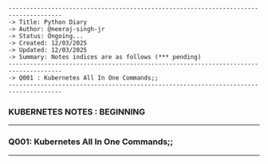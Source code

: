 ````
-------------------------------------------------------------------------------------
-> Title: Python Diary
-> Author: @neeraj-singh-jr
-> Status: Ongoing...
-> Created: 12/03/2025
-> Updated: 12/03/2025
-> Summary: Notes indices are as follows (*** pending)
-------------------------------------------------------------------------------------
-> Q001 : Kubernetes All In One Commands;;
-------------------------------------------------------------------------------------
````

### KUBERNETES NOTES : BEGINNING 

-------------------------------------------------------------------------------------
### Q001: Kubernetes All In One Commands;;




-------------------------------------------------------------------------------------